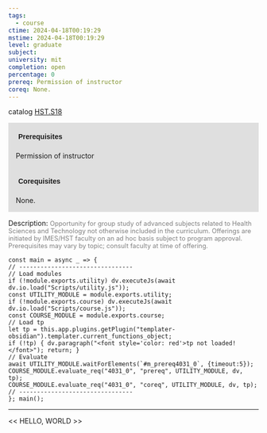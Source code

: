 ```yaml
---
tags:
  - course
ctime: 2024-04-18T00:19:29
mstime: 2024-04-18T00:19:29
level: graduate
subject: 
university: mit
completion: open
percentage: 0
prereq: Permission of instructor
coreq: None.
---
```


catalog [HST.S18](http://student.mit.edu/catalog/mHSTb.html#HST.S18)

<span style="display: block; padding: 15px; background-color: rgb(100, 100, 100, 0.2);"><font id="m_prereq4031_0" style="display: block; font-family: Arial, sans-serif; font-weight: bold; padding: 5px">Prerequisites</font><br><span id="prereq4031_0">Permission of instructor</span></span>
<span style="display: block; padding: 15px; background-color: rgb(100, 100, 100, 0.2);"><font id="m_coreq4031_0" style="display: block; font-family: Arial, sans-serif; font-weight: bold; padding: 5px">Corequisites</font><br><span id="coreq4031_0">None.</span></span>

<font style="">Description:</font>
<font style="color: grey; font-size: 0.8rem;">Opportunity for group study of advanced subjects related to Health Sciences and Technology not otherwise included in the curriculum. Offerings are initiated by IMES/HST faculty on an ad hoc basis subject to program approval. Prerequisites may vary by topic; consult faculty at time of offering.</font>

```dataviewjs
const main = async _ => {
// --------------------------------
// Load modules
if (!module.exports.utility) dv.executeJs(await dv.io.load("Scripts/utility.js"));
const UTILITY_MODULE = module.exports.utility;
if (!module.exports.course) dv.executeJs(await dv.io.load("Scripts/course.js"));
const COURSE_MODULE = module.exports.course;
// Load tp
let tp = this.app.plugins.getPlugin("templater-obsidian").templater.current_functions_object;
if (!tp) { dv.paragraph("<font style='color: red'>tp not loaded!</font>"); return; }
// Evaluate
await UTILITY_MODULE.waitForElements(`#m_prereq4031_0`, {timeout:5});
COURSE_MODULE.evaluate_req("4031_0", "prereq", UTILITY_MODULE, dv, tp);
COURSE_MODULE.evaluate_req("4031_0", "coreq", UTILITY_MODULE, dv, tp);
// --------------------------------
}; main();
```

---

<< HELLO, WORLD >>

